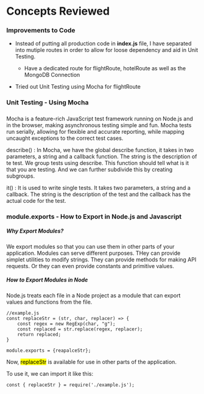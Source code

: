 # Concepts Reviewed 
### Improvements to Code
- Instead of putting all production code in **index.js** file, I have separated into mutiple routes in order to allow for loose dependency and aid in Unit Testing. 
    - Have a dedicated route for flightRoute, hotelRoute as well as the MongoDB Connection

- Tried out Unit Testing using Mocha for flightRoute


### Unit Testing - Using Mocha

#####
Mocha is a feature-rich JavaScript test framework running on Node.js and in the browser, making asynchronous testing simple and fun. Mocha tests run serially, allowing for flexible and accurate reporting, while mapping uncaught exceptions to the correct test cases. 

describe() : In Mocha, we have the global describe function, it takes in two parameters, a string and a callback function. The string is the description of te test. We group tests using describe. This function should tell what is it that you are testing. And we can further subdivide this by creating subgroups. 

it() : It is used to write single tests. It takes two parameters, a string and a callback. The string is the description of the test and the callback has the actual code for the test. 


### module.exports - How to Export in Node.js and Javascript

##### Why Export Modules? 
We export modules so that you can use them in other parts of your application. Modules can serve different purposes. THey can provide simplet utilities to modify strings. They can provide methods for making API requests. Or they can even provide constants and primitive values. 
<br/>

##### How to Export Modules in Node
Node.js treats each file in a Node project as a module that can export values and functions from the file. 
```
//example.js
const replaceStr = (str, char, replacer) => {
    const regex = new RegExp(char, "g");
    const replaced = str.replace(regex, replacer);
    return replaced;
}

module.exports = {reapalceStr};
```
Now, <mark style="background-color: #FFFF00">replaceStr</mark> is available for use in other parts of the application. 

To use it, we can import it like this: 
```
const { replaceStr } = require('./example.js');
```